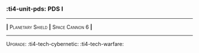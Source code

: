 ### :ti4-unit-pds: **PDS I**

---

__|__ <span style="font-variant:small-caps;">Planetary Shield</span> __|__ <span style="font-variant:small-caps;">Space Cannon 6</span> __|__

---

<span style="font-variant:small-caps;">Upgrade</span>: :ti4-tech-cybernetic: :ti4-tech-warfare: